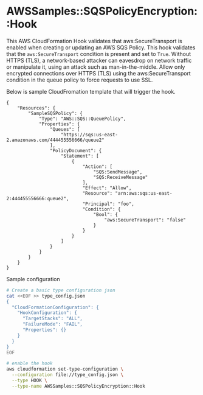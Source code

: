 # AWSSamples::SQSPolicyEncryption::Hook

This AWS CloudFormation Hook validates that aws:SecureTransport is enabled when creating or updating an AWS SQS Policy. This hook validates that the  `aws:SecureTransport` condition is present and set to `True`. Without HTTPS (TLS), a network-based attacker can eavesdrop on network traffic or manipulate it, using an attack such as man-in-the-middle. Allow only encrypted connections over HTTPS (TLS) using the aws:SecureTransport condition in the queue policy to force requests to use SSL.

Below is sample CloudFromation template that will trigger the hook.
```
{
    "Resources": {
        "SampleSQSPolicy": {
            "Type": "AWS::SQS::QueuePolicy",
            "Properties": {
                "Queues": [
                    "https://sqs:us-east-2.amazonaws.com/444455556666/queue2"
                ],
                "PolicyDocument": {
                    "Statement": [
                        {
                            "Action": [
                                "SQS:SendMessage",
                                "SQS:ReceiveMessage"
                            ],
                            "Effect": "Allow",
                            "Resource": "arn:aws:sqs:us-east-2:444455556666:queue2",
                            "Principal": "foo",
                            "Condition": {
                                "Bool": {
                                    "aws:SecureTransport": "false"
                                }
                            }
                        }
                    ]
                }
            }
        }
    }
}
```
Sample configuration

```bash
# Create a basic type configuration json
cat <<EOF >> type_config.json
{
  "CloudFormationConfiguration": {
    "HookConfiguration": {
      "TargetStacks": "ALL",
      "FailureMode": "FAIL",
      "Properties": {}
    }
  }
}
EOF

# enable the hook
aws cloudformation set-type-configuration \
  --configuration file://type_config.json \
  --type HOOK \
  --type-name AWSSamples::SQSPolicyEncryption::Hook
```
